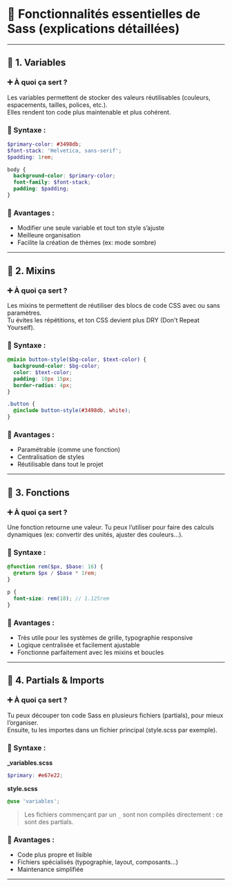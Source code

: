 # 🧪 Fonctionnalités essentielles de Sass (explications détaillées)

---

## 🎨 1. Variables

### ➕ À quoi ça sert ?
Les variables permettent de stocker des valeurs réutilisables (couleurs, espacements, tailles, polices, etc.).  
Elles rendent ton code plus maintenable et plus cohérent.

### 🧾 Syntaxe :
```scss
$primary-color: #3498db;
$font-stack: 'Helvetica, sans-serif';
$padding: 1rem;

body {
  background-color: $primary-color;
  font-family: $font-stack;
  padding: $padding;
}
```

### 🎯 Avantages :
- Modifier une seule variable et tout ton style s’ajuste
- Meilleure organisation
- Facilite la création de thèmes (ex: mode sombre)

---

## 🧩 2. Mixins

### ➕ À quoi ça sert ?
Les mixins te permettent de réutiliser des blocs de code CSS avec ou sans paramètres.  
Tu évites les répétitions, et ton CSS devient plus DRY (Don't Repeat Yourself).

### 🧾 Syntaxe :
```scss
@mixin button-style($bg-color, $text-color) {
  background-color: $bg-color;
  color: $text-color;
  padding: 10px 15px;
  border-radius: 4px;
}

.button {
  @include button-style(#3498db, white);
}
```

### 🎯 Avantages :
- Paramétrable (comme une fonction)
- Centralisation de styles
- Réutilisable dans tout le projet

---
## 🧠 3. Fonctions

### ➕ À quoi ça sert ?
Une fonction retourne une valeur. Tu peux l’utiliser pour faire des calculs dynamiques (ex: convertir des unités, ajuster des couleurs…).

### 🧾 Syntaxe :
```scss
@function rem($px, $base: 16) {
  @return $px / $base * 1rem;
}

p {
  font-size: rem(18); // 1.125rem
}
```

### 🎯 Avantages :
- Très utile pour les systèmes de grille, typographie responsive
- Logique centralisée et facilement ajustable
- Fonctionne parfaitement avec les mixins et boucles

---

## 📂 4. Partials & Imports

### ➕ À quoi ça sert ?
Tu peux découper ton code Sass en plusieurs fichiers (partials), pour mieux l’organiser.  
Ensuite, tu les importes dans un fichier principal (style.scss par exemple).

### 🧾 Syntaxe :
**_variables.scss**
```scss
$primary: #e67e22;
```

**style.scss**
```scss
@use 'variables';
```

> Les fichiers commençant par un `_` sont non compilés directement : ce sont des partials.

### 🎯 Avantages :
- Code plus propre et lisible
- Fichiers spécialisés (typographie, layout, composants…)
- Maintenance simplifiée

---
